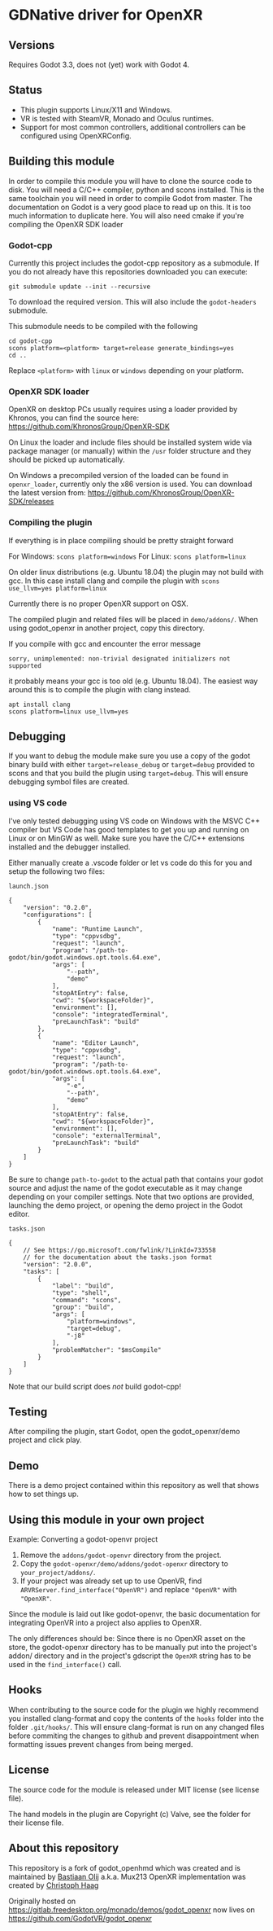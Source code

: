# GDNative driver for OpenXR

## Versions

Requires Godot 3.3, does not (yet) work with Godot 4.

## Status

* This plugin supports Linux/X11 and Windows.
* VR is tested with SteamVR, Monado and Oculus runtimes.
* Support for most common controllers, additional controllers can be configured using OpenXRConfig.

## Building this module

In order to compile this module you will have to clone the source code to disk. You will need a C/C++ compiler, python and scons installed. This is the same toolchain you will need in order to compile Godot from master. The documentation on Godot is a very good place to read up on this. It is too much information to duplicate here.
You will also need cmake if you're compiling the OpenXR SDK loader

### Godot-cpp

Currently this project includes the godot-cpp repository as a submodule.
If you do not already have this repositories downloaded you can execute:
```
git submodule update --init --recursive
```
To download the required version.
This will also include the `godot-headers` submodule.

This submodule needs to be compiled with the following
```
cd godot-cpp
scons platform=<platform> target=release generate_bindings=yes
cd ..
```
Replace `<platform>` with `linux` or `windows` depending on your platform.

### OpenXR SDK loader

OpenXR on desktop PCs usually requires using a loader provided by Khronos, you can find the source here: https://github.com/KhronosGroup/OpenXR-SDK

On Linux the loader and include files should be installed system wide via package manager (or manually) within the `/usr` folder structure and they should be picked up automatically.

On Windows a precompiled version of the loaded can be found in `openxr_loader`, currently only the x86 version is used.
You can download the latest version from: https://github.com/KhronosGroup/OpenXR-SDK/releases

### Compiling the plugin

If everything is in place compiling should be pretty straight forward

For Windows: ```scons platform=windows```
For Linux: ```scons platform=linux```

On older linux distributions (e.g. Ubuntu 18.04) the plugin may not build with gcc.
In this case install clang and compile the plugin with ```scons use_llvm=yes platform=linux```

Currently there is no proper OpenXR support on OSX.

The compiled plugin and related files will be placed in `demo/addons/`.
When using godot_openxr in another project, copy this directory.

If you compile with gcc and encounter the error message
```
sorry, unimplemented: non-trivial designated initializers not supported
```
it probably means your gcc is too old (e.g. Ubuntu 18.04).
The easiest way around this is to compile the plugin with clang instead.
```
apt install clang
scons platform=linux use_llvm=yes
```

## Debugging

If you want to debug the module make sure you use a copy of the godot binary build with either `target=release_debug` or `target=debug` provided to scons and that you build the plugin using `target=debug`. This will ensure debugging symbol files are created.

### using VS code

I've only tested debugging using VS code on Windows with the MSVC C++ compiler but VS Code has good templates to get you up and running on Linux or on MinGW as well. Make sure you have the C/C++ extensions installed and the debugger installed.

Either manually create a .vscode folder or let vs code do this for you and setup the following two files:

`launch.json`
```
{
    "version": "0.2.0",
    "configurations": [
        {
            "name": "Runtime Launch",
            "type": "cppvsdbg",
            "request": "launch",
            "program": "/path-to-godot/bin/godot.windows.opt.tools.64.exe",
            "args": [
                "--path",
                "demo"
            ],
            "stopAtEntry": false,
            "cwd": "${workspaceFolder}",
            "environment": [],
            "console": "integratedTerminal",
            "preLaunchTask": "build"
        },
        {
            "name": "Editor Launch",
            "type": "cppvsdbg",
            "request": "launch",
            "program": "/path-to-godot/bin/godot.windows.opt.tools.64.exe",
            "args": [
                "-e",
                "--path",
                "demo"
            ],
            "stopAtEntry": false,
            "cwd": "${workspaceFolder}",
            "environment": [],
            "console": "externalTerminal",
            "preLaunchTask": "build"
        }
    ]
}
```
Be sure to change `path-to-godot` to the actual path that contains your godot source and adjust the name of the godot executable as it may change depending on your compiler settings.
Note that two options are provided, launching the demo project, or opening the demo project in the Godot editor.

`tasks.json`
```
{
    // See https://go.microsoft.com/fwlink/?LinkId=733558
    // for the documentation about the tasks.json format
    "version": "2.0.0",
    "tasks": [
        {
            "label": "build",
            "type": "shell",
            "command": "scons",
            "group": "build",
            "args": [
                "platform=windows",
                "target=debug",
                "-j8"
            ],
            "problemMatcher": "$msCompile"
        }
    ]
}
```
Note that our build script does *not* build godot-cpp!

## Testing

After compiling the plugin, start Godot, open the godot_openxr/demo project and click play.

## Demo

There is a demo project contained within this repository as well that shows how to set things up.

## Using this module in your own project

Example: Converting a godot-openvr project

1. Remove the `addons/godot-openvr` directory from the project.
2. Copy the `godot-openxr/demo/addons/godot-openxr` directory to `your_project/addons/`.
3. If your project was already set up to use OpenVR, find `ARVRServer.find_interface("OpenVR")` and replace `"OpenVR"` with `"OpenXR"`.

Since the module is laid out like godot-openvr, the basic documentation for integrating OpenVR into a project also applies to OpenXR.

The only differences should be: Since there is no OpenXR asset on the store, the godot-openxr directory has to be manually put into the project's addon/ directory and in the project's gdscript the `OpenXR` string has to be used in the `find_interface()` call.

## Hooks

When contributing to the source code for the plugin we highly recommend you installed clang-format and copy the contents of the `hooks` folder into the folder `.git/hooks/`.
This will ensure clang-format is run on any changed files before commiting the changes to github and prevent disappointment when formatting issues prevent changes from being merged.

## License

The source code for the module is released under MIT license (see license file).

The hand models in the plugin are Copyright (c) Valve, see the folder for their license file.

## About this repository

This repository is a fork of godot_openhmd which was created and is maintained by [Bastiaan Olij](https://github.com/BastiaanOlij) a.k.a. Mux213
OpenXR implementation was created by [Christoph Haag](https://github.com/ChristophHaag/)

Originally hosted on https://gitlab.freedesktop.org/monado/demos/godot_openxr now lives on https://github.com/GodotVR/godot_openxr
